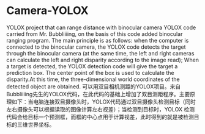 # Camera-YOLOX
YOLOX project that can range distance with binocular camera
YOLOX code carried from Mr. Bubbliiiing, on the basis of this code added binocular ranging program.
The main principle is as follows: when the computer is connected to the binocular camera, the YOLOX code detects the target through the binocular camera (at the same time, the left and right cameras can calculate the left and right disparity according to the image read);
When a target is detected, the YOLOX detection code will give the target a prediction box. The center point of the box is used to calculate the disparity.At this time, the three-dimensional world coordinates of the detected object are obtained.
可以用双目相机测距的YOLOX项目。来自Bubbliiiing先生的YOLOX代码，在此代码的基础上增加了双目测距程序。主要原理如下：当电脑连接双目摄像头时，YOLOX代码通过双目摄像头检测目标（同时左右摄像头可以根据读取的图像计算左右视差）；当检测到目标时，YOLOX 检测代码会给目标一个预测框，而框的中心点用于计算视差，此时得到的就是被检测目标的三维世界坐标。
